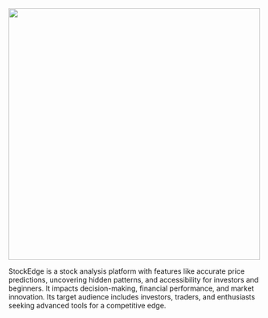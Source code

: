 
<img src="https://github.com/Halawani0/Hackathon-project/assets/163638161/28b1f191-7108-4396-a686-69e74e60a56e" width="500">

StockEdge is a stock analysis platform with features like accurate price predictions, uncovering hidden patterns, and accessibility for investors and beginners. 
It impacts decision-making, financial performance, and market innovation. Its target audience includes investors, traders, and enthusiasts seeking advanced tools for a competitive edge.
